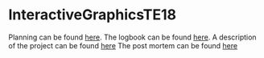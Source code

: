 # InteractiveGraphicsTE18

Planning can be found [here](https://github.com/elloot/InteractiveGraphicsTE18/projects/1).
The logbook can be found [here](https://github.com/elloot/InteractiveGraphicsTE18/wiki/Logbook).
A description of the project can be found [here](https://github.com/elloot/InteractiveGraphicsTE18/wiki/Game-project)
The post mortem can be found [here](https://github.com/elloot/InteractiveGraphicsTE18/wiki/Post-mortem)
